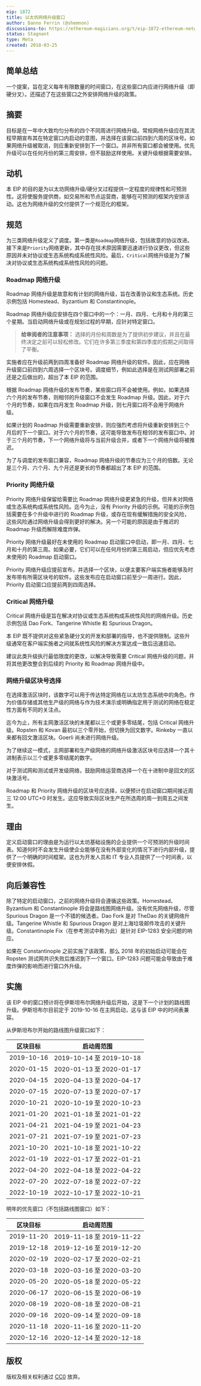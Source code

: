 ```yaml
---
eip: 1872
title: 以太坊网络升级窗口
author: Danno Ferrin (@shemnon)
discussions-to: https://ethereum-magicians.org/t/eip-1872-ethereum-network-upgrade-windows/2993
status: Stagnant
type: Meta
created: 2018-03-25
---
```


## 简单总结

一个提案，旨在定义每年有限数量的时间窗口，在这些窗口内应进行网络升级（即硬分叉）。还描述了在这些窗口之外安排网络升级的政策。

## 摘要

目标是在一年中大致均匀分布的四个不同周进行网络升级。常规网络升级应在其流程早期宣布其在特定窗口内启动的意图，并选择在该窗口前四到六周的区块号。如果网络升级被取消，则应重新安排到下一个窗口。并非所有窗口都会被使用。优先升级可以在任何月份的第三周安排，但不鼓励这样使用。关键升级根据需要安排。

## 动机

本 EIP 的目的是为以太坊网络升级/硬分叉过程提供一定程度的规律性和可预测性。这将使服务提供商，如交易所和节点运营商，能够在可预测的框架内安排活动。这也为网络升级的交付提供了一个规范化的框架。

## 规范

为三类网络升级定义了调度。第一类是`Roadmap`网络升级，包括故意的协议改进。接下来是`Priority`网络更新，其中存在技术原因需要迅速进行协议更改，但这些原因并未对协议或生态系统构成系统性风险。最后，`Critical`网络升级是为了解决对协议或生态系统构成系统性风险的问题。

### Roadmap 网络升级

Roadmap 网络升级是故意和有计划的网络升级，旨在改善协议和生态系统。历史示例包括 Homestead、Byzantium 和 Constantinople。

Roadmap 网络升级应安排在四个窗口中的一个：一月、四月、七月和十月的第三个星期。当启动网络升级或在规划过程的早期，应针对特定窗口。

> **给审阅者的注意事项：** 选择的月份和周数是为了提供初步建议，并且在最终决定之前可以轻松修改。它们在许多第三季度和第四季度的假期之间取得了平衡。

实施者应在升级前两到四周准备好 Roadmap 网络升级的软件。因此，应在网络升级窗口前四到六周选择一个区块号。调度细节，例如此选择是在测试网部署之前还是之后做出的，超出了本 EIP 的范围。

根据 Roadmap 网络升级的发布节奏，某些窗口将不会被使用。例如，如果选择六个月的发布节奏，则相邻的升级窗口不会发生 Roadmap 升级。因此，对于六个月的节奏，如果在四月发生 Roadmap 升级，则七月窗口将不会用于网络升级。

如果计划的 Roadmap 升级需要重新安排，则应强烈考虑将升级重新安排到三个月后的下一个窗口。对于六个月的节奏，这可能导致发布在相邻的发布窗口中。对于三个月的节奏，下一个网络升级将与当前升级合并，或者下一个网络升级将被推迟。

为了与调度的发布窗口兼容，Roadmap 网络升级的节奏应为三个月的倍数。无论是三个月、六个月、九个月还是更长的节奏都超出了本 EIP 的范围。

### Priority 网络升级

Priority 网络升级保留给需要比 Roadmap 网络升级更紧急的升级，但并未对网络或生态系统构成系统性风险。迄今为止，没有 Priority 升级的示例。可能的示例包括需要在多个升级中进行的 Roadmap 升级，或存在现有缓解措施的安全风险，这些风险通过网络升级会得到更好的解决。另一个可能的原因是由于推迟的 Roadmap 升级而解除难度炸弹。

Priority 网络升级最好在未使用的 Roadmap 启动窗口中启动，即一月、四月、七月和十月的第三周。如果必要，它们可以在任何月份的第三周启动，但应优先考虑未使用的 Roadmap 启动窗口。

Priority 网络升级应提前宣布，并选择一个区块，以便主要客户端实施者能够及时发布带有所需区块号的软件。这些发布应在启动窗口前至少一周进行。因此，Priority 启动窗口应提前两到四周选择。

### Critical 网络升级

Critical 网络升级是旨在解决对协议或生态系统构成系统性风险的网络升级。历史示例包括 Dao Fork、Tangerine Whistle 和 Spurious Dragon。

本 EIP 既不提供对这些紧急硬分叉的开发和部署的指导，也不提供限制。这些升级通常在客户端实施者之间就系统性风险的解决方案达成一致后迅速启动。

建议此类升级执行最低限度的更改，以解决导致需要 Critical 网络升级的问题，并将其他更改整合到后续的 Priority 和 Roadmap 网络升级中。

### 网络升级区块号选择

在选择激活区块时，该数字可以用于传达特定网络在以太坊生态系统中的角色。作为价值存储或其他生产级的网络与作为技术演示或明确指定用于测试的网络在稳定性方面有不同的关注点。

迄今为止，所有主网激活区块的末尾都以三个或更多零结尾，包括 Critical 网络升级。Ropsten 和 Kovan 最初以三个零开始，但切换为回文数字。Rinkeby 一直以来都有回文激活区块。Goerli 尚未进行网络升级。

为了继续这一模式，主网部署和生产级网络的网络升级激活区块号应选择一个其十进制表示以三个或更多零结尾的数字。

对于测试网和测试或开发级网络，鼓励网络运营商选择一个在十进制中是回文的区块激活号。

Roadmap 和 Priority 网络升级的区块号应选择，以便预计在启动窗口期间接近周三 12:00 UTC+0 时发生。这应导致实际区块生产在所选周的周一到周五之间发生。

## 理由

定义启动窗口的理由是为运行以太坊基础设施的企业提供一个可预测的升级时间表。知道何时不会发生升级使企业能够在没有外部变化的情况下进行内部升级，提供了一个明确的时间框架。这也为开发人员和 IT 专业人员提供了一个时间表，以便安排休假。
## 向后兼容性

除了特定的启动窗口，之前的网络升级将会遵循这些政策。Homestead、Byzantium 和 Constantinople 将会是路线图网络升级。没有优先网络升级，尽管 Spurious Dragon 是一个不错的候选者。Dao Fork 是对 TheDao 的关键网络升级。Tangerine Whistle 和 Spurious Dragon 是对上海垃圾邮件攻击的关键升级。Constantinople Fix（在参考测试中称为此）是针对 EIP-1283 安全问题的响应。

如果在 Constantinople 之前实施了该政策，那么 2018 年的初始启动可能会在 Ropsten 测试网共识失败后推迟到下一个窗口。EIP-1283 问题可能会导致由于难度炸弹的影响而进行窗口外升级。

<!-- ## 测试用例 -->
<!-- 此 EIP 无相关测试用例 -->

## 实施

该 EIP 中的窗口预计将在伊斯坦布尔网络升级后开始，这是下一个计划的路线图升级。伊斯坦布尔目前定于 2019-10-16 在主网启动，这与该 EIP 中的时间表兼容。

从伊斯坦布尔开始的路线图升级窗口如下：

| 区块目标     | 启动周范围                |
| ------------ | ------------------------ |
| 2019-10-16   | 2019-10-14 至 2019-10-18 |
| 2020-01-15   | 2020-01-13 至 2020-01-17 |
| 2020-04-15   | 2020-04-13 至 2020-04-17 |
| 2020-07-15   | 2020-07-13 至 2020-07-17 |
| 2020-10-21   | 2020-10-19 至 2020-10-23 |
| 2021-01-20   | 2021-01-18 至 2021-01-22 |
| 2021-04-21   | 2021-04-19 至 2021-04-23 |
| 2021-07-21   | 2021-07-19 至 2021-07-23 |
| 2021-10-20   | 2021-10-18 至 2021-10-22 |
| 2022-01-19   | 2022-01-17 至 2022-01-21 |
| 2022-04-20   | 2022-04-18 至 2022-04-22 |
| 2022-07-20   | 2022-07-18 至 2022-07-22 |
| 2022-10-19   | 2022-10-17 至 2022-10-21 |

明年的优先窗口（不包括路线图窗口）如下：

| 区块目标     | 启动周范围                |
| ------------ | ------------------------ |
| 2019-11-20   | 2019-11-18 至 2019-11-22 |
| 2019-12-18   | 2019-12-16 至 2019-12-20 |
| 2020-02-19   | 2020-02-17 至 2020-02-21 |
| 2020-03-18   | 2020-03-16 至 2020-03-20 |
| 2020-05-20   | 2020-05-18 至 2020-05-22 |
| 2020-06-17   | 2020-06-15 至 2020-06-19 |
| 2020-08-19   | 2020-08-18 至 2020-08-21 |
| 2020-09-16   | 2020-09-14 至 2020-09-18 |
| 2020-11-18   | 2020-11-16 至 2020-11-20 |
| 2020-12-16   | 2020-12-14 至 2020-12-18 |

## 版权

版权及相关权利通过 [CC0](../LICENSE.md) 放弃。